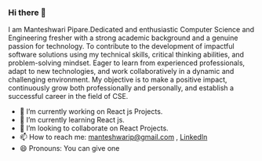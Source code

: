 ### Hi there 👋

I am Manteshwari Pipare.Dedicated and enthusiastic Computer Science and Engineering fresher with a strong academic background and a genuine passion for technology. To contribute to the development of impactful software solutions using my technical skills, critical thinking abilities, and problem-solving mindset. Eager to learn from experienced professionals, adapt to new technologies, and work collaboratively in a dynamic and challenging environment. My objective is to make a positive impact, continuously grow both professionally and personally, and establish a successful career in the field of CSE.


- 🔭 I’m currently working on React js Projects.
- 🌱 I’m currently learning React js.
- 👯 I’m looking to collaborate on React Projects.
- 📫 How to reach me: manteshwarip@gmail.com ,
[LinkedIn](linkedin.com/in/manteshwari-pipare-0a39981aa)   
- 😄 Pronouns: You can give one


